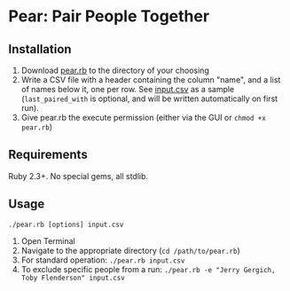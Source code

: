 # Pear: Pair People Together

## Installation
1. Download [pear.rb](https://raw.githubusercontent.com/Lightstock/pear/master/pear.rb) to the directory of your choosing
2. Write a CSV file with a header containing the column "name", and a list of names below it, one per row. See [input.csv](https://github.com/Lightstock/pear/blob/master/input.csv) as a sample (`last_paired_with` is optional, and will be written automatically on first run).
3. Give pear.rb the execute permission (either via the GUI or `chmod +x pear.rb`)

## Requirements
Ruby 2.3+. No special gems, all stdlib.

## Usage
`./pear.rb [options] input.csv`

1. Open Terminal
2. Navigate to the appropriate directory (`cd /path/to/pear.rb`)
3. For standard operation: `./pear.rb input.csv`
4. To exclude specific people from a run: `./pear.rb -e "Jerry Gergich, Toby Flenderson" input.csv`
